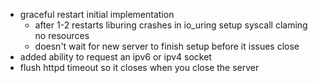 

* graceful restart initial implementation
  * after 1-2 restarts liburing crashes in io_uring setup syscall claming no resources
  * doesn't wait for new server to finish setup before it issues close
* added ability to request an ipv6 or ipv4 socket
* flush httpd timeout so it closes when you close the server
